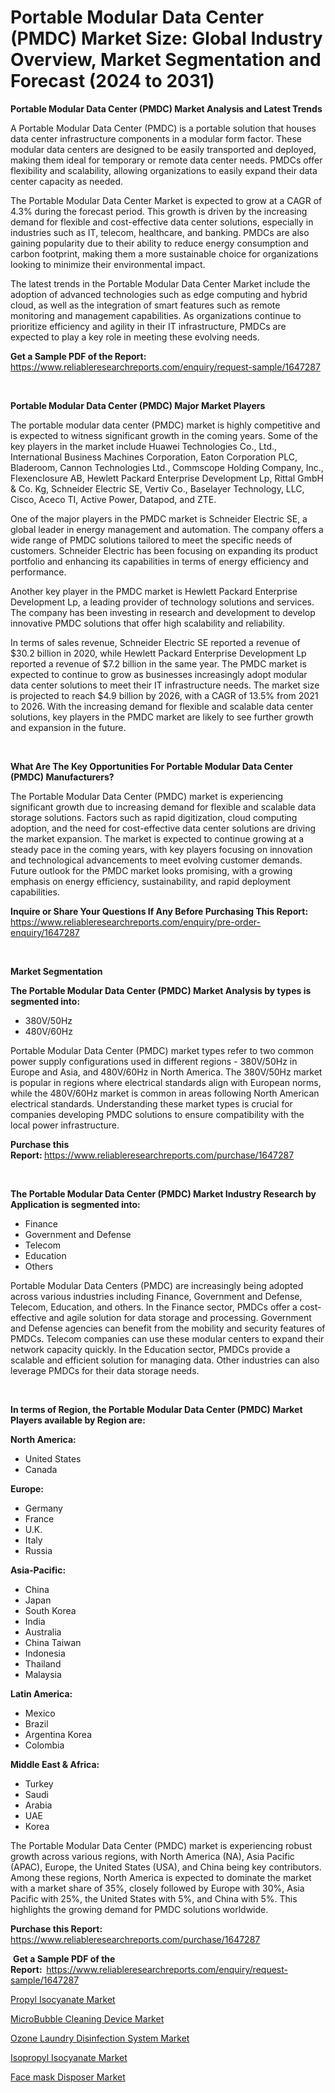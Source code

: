 <p><h1>Portable Modular Data Center (PMDC) Market Size: Global Industry Overview, Market Segmentation and Forecast (2024 to 2031)</h1></p><p><strong>Portable Modular Data Center (PMDC) Market Analysis and Latest Trends</strong></p>
<p><p>A Portable Modular Data Center (PMDC) is a portable solution that houses data center infrastructure components in a modular form factor. These modular data centers are designed to be easily transported and deployed, making them ideal for temporary or remote data center needs. PMDCs offer flexibility and scalability, allowing organizations to easily expand their data center capacity as needed.</p><p>The Portable Modular Data Center Market is expected to grow at a CAGR of 4.3% during the forecast period. This growth is driven by the increasing demand for flexible and cost-effective data center solutions, especially in industries such as IT, telecom, healthcare, and banking. PMDCs are also gaining popularity due to their ability to reduce energy consumption and carbon footprint, making them a more sustainable choice for organizations looking to minimize their environmental impact.</p><p>The latest trends in the Portable Modular Data Center Market include the adoption of advanced technologies such as edge computing and hybrid cloud, as well as the integration of smart features such as remote monitoring and management capabilities. As organizations continue to prioritize efficiency and agility in their IT infrastructure, PMDCs are expected to play a key role in meeting these evolving needs.</p></p>
<p><strong>Get a Sample PDF of the Report:&nbsp;</strong> <a href="https://www.reliableresearchreports.com/enquiry/request-sample/1647287">https://www.reliableresearchreports.com/enquiry/request-sample/1647287</a></p>
<p>&nbsp;</p>
<p><strong>Portable Modular Data Center (PMDC) Major Market Players</strong></p>
<p><p>The portable modular data center (PMDC) market is highly competitive and is expected to witness significant growth in the coming years. Some of the key players in the market include Huawei Technologies Co., Ltd., International Business Machines Corporation, Eaton Corporation PLC, Bladeroom, Cannon Technologies Ltd., Commscope Holding Company, Inc., Flexenclosure AB, Hewlett Packard Enterprise Development Lp, Rittal GmbH & Co. Kg, Schneider Electric SE, Vertiv Co., Baselayer Technology, LLC, Cisco, Aceco TI, Active Power, Datapod, and ZTE.</p><p>One of the major players in the PMDC market is Schneider Electric SE, a global leader in energy management and automation. The company offers a wide range of PMDC solutions tailored to meet the specific needs of customers. Schneider Electric has been focusing on expanding its product portfolio and enhancing its capabilities in terms of energy efficiency and performance.</p><p>Another key player in the PMDC market is Hewlett Packard Enterprise Development Lp, a leading provider of technology solutions and services. The company has been investing in research and development to develop innovative PMDC solutions that offer high scalability and reliability.</p><p>In terms of sales revenue, Schneider Electric SE reported a revenue of $30.2 billion in 2020, while Hewlett Packard Enterprise Development Lp reported a revenue of $7.2 billion in the same year. The PMDC market is expected to continue to grow as businesses increasingly adopt modular data center solutions to meet their IT infrastructure needs. The market size is projected to reach $4.9 billion by 2026, with a CAGR of 13.5% from 2021 to 2026. With the increasing demand for flexible and scalable data center solutions, key players in the PMDC market are likely to see further growth and expansion in the future.</p></p>
<p>&nbsp;</p>
<p><strong>What Are The Key Opportunities For Portable Modular Data Center (PMDC) Manufacturers?</strong></p>
<p><p>The Portable Modular Data Center (PMDC) market is experiencing significant growth due to increasing demand for flexible and scalable data storage solutions. Factors such as rapid digitization, cloud computing adoption, and the need for cost-effective data center solutions are driving the market expansion. The market is expected to continue growing at a steady pace in the coming years, with key players focusing on innovation and technological advancements to meet evolving customer demands. Future outlook for the PMDC market looks promising, with a growing emphasis on energy efficiency, sustainability, and rapid deployment capabilities.</p></p>
<p><strong>Inquire or Share Your Questions If Any Before Purchasing This Report:</strong> <a href="https://www.reliableresearchreports.com/enquiry/pre-order-enquiry/1647287">https://www.reliableresearchreports.com/enquiry/pre-order-enquiry/1647287</a></p>
<p>&nbsp;</p>
<p><strong>Market Segmentation</strong></p>
<p><strong>The Portable Modular Data Center (PMDC) Market Analysis by types is segmented into:</strong></p>
<p><ul><li>380V/50Hz</li><li>480V/60Hz</li></ul></p>
<p><p>Portable Modular Data Center (PMDC) market types refer to two common power supply configurations used in different regions - 380V/50Hz in Europe and Asia, and 480V/60Hz in North America. The 380V/50Hz market is popular in regions where electrical standards align with European norms, while the 480V/60Hz market is common in areas following North American electrical standards. Understanding these market types is crucial for companies developing PMDC solutions to ensure compatibility with the local power infrastructure.</p></p>
<p><strong>Purchase this Report:&nbsp;</strong><a href="https://www.reliableresearchreports.com/purchase/1647287">https://www.reliableresearchreports.com/purchase/1647287</a></p>
<p>&nbsp;</p>
<p><strong>The Portable Modular Data Center (PMDC) Market Industry Research by Application is segmented into:</strong></p>
<p><ul><li>Finance</li><li>Government and Defense</li><li>Telecom</li><li>Education</li><li>Others</li></ul></p>
<p><p>Portable Modular Data Centers (PMDC) are increasingly being adopted across various industries including Finance, Government and Defense, Telecom, Education, and others. In the Finance sector, PMDCs offer a cost-effective and agile solution for data storage and processing. Government and Defense agencies can benefit from the mobility and security features of PMDCs. Telecom companies can use these modular centers to expand their network capacity quickly. In the Education sector, PMDCs provide a scalable and efficient solution for managing data. Other industries can also leverage PMDCs for their data storage needs.</p></p>
<p>&nbsp;</p>
<p><strong>In terms of Region, the Portable Modular Data Center (PMDC) Market Players available by Region are:</strong></p>
<p>
    <p> <strong> North America: </strong>
        <ul>
            <li>United States</li>
            <li>Canada</li>
        </ul>
        </p> 
    <p> <strong> Europe: </strong>
        <ul>
            <li>Germany</li>
            <li>France</li>
            <li>U.K.</li>
            <li>Italy</li>
            <li>Russia</li>
        </ul>
        </p> 
    <p> <strong> Asia-Pacific: </strong>
        <ul>
            <li>China</li>
            <li>Japan</li>
            <li>South Korea</li>
            <li>India</li>
            <li>Australia</li>
            <li>China Taiwan</li>
            <li>Indonesia</li>
            <li>Thailand</li>
            <li>Malaysia</li>
        </ul>
        </p> 
    <p> <strong> Latin America: </strong>
        <ul>
            <li>Mexico</li>
            <li>Brazil</li>
            <li>Argentina Korea</li>
            <li>Colombia</li>
        </ul>
        </p> 
    <p> <strong> Middle East & Africa: </strong>
        <ul>
            <li>Turkey</li>
            <li>Saudi</li>
            <li>Arabia</li>
            <li>UAE</li>
            <li>Korea</li>
        </ul>
    </p>
    </p>
<p><p>The Portable Modular Data Center (PMDC) market is experiencing robust growth across various regions, with North America (NA), Asia Pacific (APAC), Europe, the United States (USA), and China being key contributors. Among these regions, North America is expected to dominate the market with a market share of 35%, closely followed by Europe with 30%, Asia Pacific with 25%, the United States with 5%, and China with 5%. This highlights the growing demand for PMDC solutions worldwide.</p></p>
<p><strong>Purchase this Report: </strong><a href="https://www.reliableresearchreports.com/purchase/1647287">https://www.reliableresearchreports.com/purchase/1647287</a></p>
<p>&nbsp;<strong>Get a Sample PDF of the Report:&nbsp;&nbsp;</strong><a href="https://www.reliableresearchreports.com/enquiry/request-sample/1647287">https://www.reliableresearchreports.com/enquiry/request-sample/1647287</a></p>
<p><strong></strong></p>
<p><p><a href="https://view.publitas.com/reportprime-1/propyl-isocyanate-market-size-market-trends-and-growth-outlook-forecasted-for-period-from-2024-to-2031/">Propyl Isocyanate Market</a></p><p><a href="https://flame-sidecar-702.notion.site/MicroBubble-Cleaning-Device-Market-Research-Report-Provides-Critical-Insights-that-can-help-Shape-Bu-48a53d69afdc4df0bd0cb98964b3383f">MicroBubble Cleaning Device Market</a></p><p><a href="https://full-wildebeest-80b.notion.site/Ozone-Laundry-Disinfection-System-Market-Dynamics-2024-2031-Also-about-Its-Market-Trends-Projectio-2c61a9853f1f4326b6a5d11bd86db97f">Ozone Laundry Disinfection System Market</a></p><p><a href="https://view.publitas.com/reportprime-1/isopropyl-isocyanate-market-size-reflecting-a-forecast-till-2031-market-by-type-by-application-and-by-geography/">Isopropyl Isocyanate Market</a></p><p><a href="https://pretty-mail-caf.notion.site/Face-mask-Disposer-Market-Research-Report-Provides-thorough-Industry-Overview-which-offers-an-In-De-246931fd2256458fa1b02e7b90a00930">Face mask Disposer Market</a></p></p>